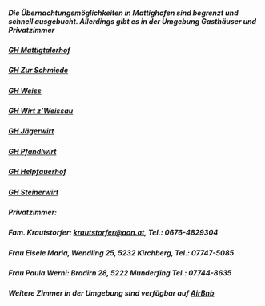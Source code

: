 ##### Die Übernachtungsmöglichkeiten in Mattighofen sind begrenzt und schnell ausgebucht. Allerdings gibt es in der Umgebung Gasthäuser und Privatzimmer
##### [GH Mattigtalerhof](https://mattigtalerhof.at/)
##### [GH Zur Schmiede](https://www.schalchen.at/Gasthaus_Zur_Schmiede_-_Reitmeier_Eva)
##### [GH Weiss](https://www.gasthof-weiss.at/)
##### [GH Wirt z’Weissau](https://www.wirt-weissau.at/)
##### [GH Jägerwirt](https://www.jaegerwirt.com/)
##### [GH Pfandlwirt](https://www.pfandlwirt.com/)
##### [GH Helpfauerhof](https://www.helpfauerhof.at/)
##### [GH Steinerwirt](https://www.steinerwirt-eggelsberg.at/)

##### **Privatzimmer:**
##### Fam. Krautstorfer: [krautstorfer@aon.at](mailto:krautstorfer@aon.at), Tel.: 0676-4829304
##### Frau Eisele Maria, Wendling 25, 5232 Kirchberg, Tel.: 07747-5085
##### Frau Paula Werni: Bradirn 28, 5222 Munderfing Tel.: 07744-8635

##### Weitere Zimmer in der Umgebung sind verfügbar auf [AirBnb](https://www.airbnb.at/)
